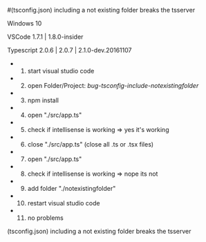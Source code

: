 #(tsconfig.json) including a not existing folder breaks the tsserver

Windows 10

VSCode 1.7.1 | 1.8.0-insider

Typescript 2.0.6 | 2.0.7 | 2.1.0-dev.20161107


- 1) start visual studio code
- 2) open Folder/Project: *bug-tsconfig-include-notexistingfolder*
- 3) npm install
- 4) open "./src/app.ts"
- 5) check if intellisense is working  => yes it's working
- 6) close "./src/app.ts"  (close all .ts or .tsx files)
- 7) open "./src/app.ts"
- 8) check if intellisense is working  => nope its not
- 9) add folder "./notexistingfolder"
- 10) restart visual studio code
- 11) no problems


(tsconfig.json)
including a not existing folder breaks the tsserver
